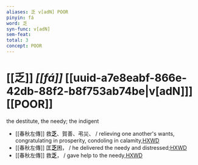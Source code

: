 ```yaml
---
aliases: 乏 v[adN] POOR
pinyin: fá
word: 乏
syn-func: v[adN]
sem-feat: 
total: 3
concept: POOR 
---
```

# [[乏]] *[[fá]]*  [[uuid-a7e8eabf-866e-42db-88f2-b8f753ab74be|v[adN]]] [[POOR]]
the destitute, the needy; the indigent
 - [[春秋左傳]] 救**乏**、賀善、弔災、 / relieving one another's wants, congratulating in prosperity, condoling in calamity,[HXWD](https://hxwd.org/textview.html?location=KR1e0001_tls_006-314a.32)
 - [[春秋左傳]] 匡**乏**困， / he delivered the needy and distressed;[HXWD](https://hxwd.org/textview.html?location=KR1e0001_tls_008-432a.8)
 - [[春秋左傳]] 救**乏**， / gave help to the needy,[HXWD](https://hxwd.org/textview.html?location=KR1e0001_tls_008-49a.31)